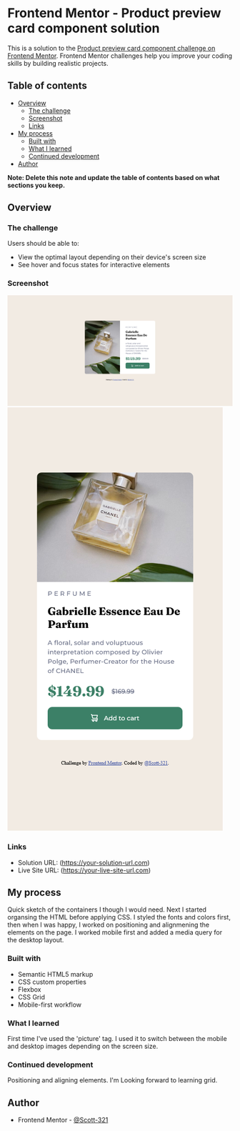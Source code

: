 # Frontend Mentor - Product preview card component solution

This is a solution to the [Product preview card component challenge on Frontend Mentor](https://www.frontendmentor.io/challenges/product-preview-card-component-GO7UmttRfa). Frontend Mentor challenges help you improve your coding skills by building realistic projects. 

## Table of contents

- [Overview](#overview)
  - [The challenge](#the-challenge)
  - [Screenshot](#screenshot)
  - [Links](#links)
- [My process](#my-process)
  - [Built with](#built-with)
  - [What I learned](#what-i-learned)
  - [Continued development](#continued-development)
- [Author](#author)

**Note: Delete this note and update the table of contents based on what sections you keep.**

## Overview

### The challenge

Users should be able to:

- View the optimal layout depending on their device's screen size
- See hover and focus states for interactive elements

### Screenshot

![Mobile Screenshot](/Screenshot%20-%20Mobile%20Layout.png)
![Desktop Screenshot](/Screenshot%20-%20Desktop%20Layout.png)

### Links

- Solution URL: (https://your-solution-url.com)
- Live Site URL: (https://your-live-site-url.com)

## My process

Quick sketch of the containers I though I would need. Next I started organsing the HTML before applying CSS. I styled the fonts and colors first, then when I was happy, I worked on positioning and alignmening the elements on the page. I worked mobile first and added a media query for the desktop layout.

### Built with

- Semantic HTML5 markup
- CSS custom properties
- Flexbox
- CSS Grid
- Mobile-first workflow


### What I learned

First time I've used the 'picture' tag. I used it to switch between the mobile and desktop images depending on the screen size. 


### Continued development

Positioning and aligning elements. I'm Looking forward to learning grid.


## Author

- Frontend Mentor - [@Scott-321](https://www.frontendmentor.io/profile/Scott-321)


